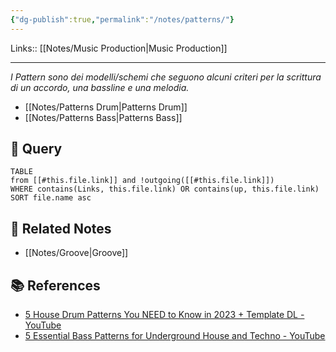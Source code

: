 ```yaml
---
{"dg-publish":true,"permalink":"/notes/patterns/"}
---
```


Links:: [[Notes/Music Production\|Music Production]]

---
_I Pattern sono dei modelli/schemi che seguono alcuni criteri per la scrittura di un accordo, una bassline e una melodia._


- [[Notes/Patterns Drum\|Patterns Drum]]
- [[Notes/Patterns Bass\|Patterns Bass]]






## 🔬 Query

```dataview
TABLE
from [[#this.file.link]] and !outgoing([[#this.file.link]])
WHERE contains(Links, this.file.link) OR contains(up, this.file.link)
SORT file.name asc
```



## 🔗 Related Notes

- [[Notes/Groove\|Groove]]


## 📚 References

- [5 House Drum Patterns You NEED to Know in 2023 + Template DL - YouTube](https://www.youtube.com/watch?v=FHRNY1HHtoM)
- [5 Essential Bass Patterns for Underground House and Techno - YouTube](https://www.youtube.com/watch?v=uQ0Sgy0Bikc)
